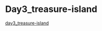 # Day3_treasure-island

[day3_treasure-island](https://replit.com/@chenjinghao/day3treasure-island#main.py)